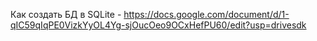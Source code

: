 Как создать БД в SQLite - https://docs.google.com/document/d/1-qIC59qIqPE0VizkYyOL4Yg-sjOucOeo9OCxHefPU60/edit?usp=drivesdk
